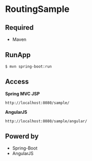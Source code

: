 # RoutingSample

## Required

* Maven

## RunApp

```
$ mvn spring-boot:run
```

## Access

**Spring MVC JSP**
```
http://localhost:8080/sample/  
```

**AngularJS**
```
http://localhost:8080/sample/angular/
```

## Powerd by

* Spring-Boot
* AngularJS
